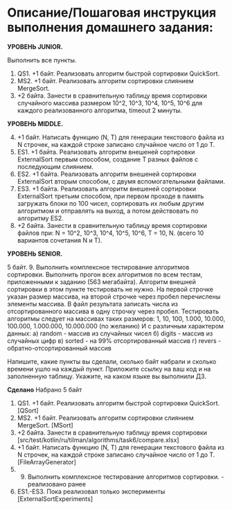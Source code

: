# Описание/Пошаговая инструкция выполнения домашнего задания:

**УРОВЕНЬ JUNIOR.**

Выполнить все пункты.

1. QS1. +1 байт. Реализовать алгоритм быстрой сортировки QuickSort.
2. MS2. +1 байт. Реализовать алгоритм сортировки слиянием MergeSort.
3. +2 байта. Занести в сравнительную таблицу время сортировки
случайного массива размером 10^2, 10^3, 10^4, 10^5, 10^6
для каждого реализованного алгоритма, timeout 2 минуты.

**УРОВЕНЬ MIDDLE.**

4. +1 байт. Написать функцию (N, T) для генерации текстового файла из N строчек, на каждой строке записано случайное число от 1 до T.
5. ES1. +1 байта. Реализовать алгоритм внешеней сортировки ExternalSort первым способом, создание T разных файлов с последующим слиянием.
6. ES2. +1 байта. Реализовать алгоритм внешеней сортировки ExternalSort вторым способом, с двумя вспомогательными файлами.
7. ES3. +1 байта. Реализовать алгоритм внешеней сортировки ExternalSort третьим способом, при первом проходе в память загружать блоки по 100 чисел, сортировать их любым другим алгоритмом и отправлять на выход, а потом действовать по алгоритму ES2.
8. +2 байта. Занести в сравнительную таблицу время сортировки файлов при:
N = 10^2, 10^3, 10^4, 10^5, 10^6,
T = 10, N. (всего 10 вариантов сочетания N и T).

**УРОВЕНЬ SENIOR.**

5 байт.
9. Выполнить комплексное тестирование алгоритмов сортировки.
Выполнить прогон всех алгоритмов по всем тестам, приложенными к заданию (563 мегабайта).
Алгоритм внешней сортировки в этом пункте тестировать не нужно.
На первой строчке указан размер массива, на второй строчке через пробел перечислены элементы массива.
В файл результата записать числа из отсортированного массива в одну строчку через пробел.
Тестировать алгоритмы следует на массивах таких размеров:
1, 10, 100, 1.000, 10.000, 100.000, 1.000.000, 10.000.000 (по желанию)
И с различным характером данных:
а) random - массив из случайных чисел
б) digits - массив из случайных цифр
в) sorted - на 99% отсортированный массив
г) revers - обратно-отсортированный массив

Напишите, какие пункты вы сделали, сколько байт набрали и сколько времени ушло на каждый пункт.
Приложите ссылку на ваш код и на заполненную таблицу.
Укажите, на каком языке вы выполнили ДЗ.

**Сделано**
Набрано 5 байт
1. QS1. +1 байт. Реализовать алгоритм быстрой сортировки QuickSort. [QSort]
2. MS2. +1 байт. Реализовать алгоритм сортировки слиянием MergeSort. [MSort]
3. +2 байта. Занести в сравнительную таблицу время сортировки [src/test/kotlin/ru/tilman/algorithms/task6/compare.xlsx]
4. +1 байт. Написать функцию (N, T) для генерации текстового файла из N строчек, на каждой строке записано случайное число от 1 до T. [FileArrayGenerator]
5. 9. Выполнить комплексное тестирование алгоритмов сортировки. - реализовано ранее
6. ES1.-ES3. Пока реализовал только эксперименты [ExternalSortExperiments]
